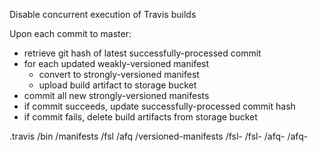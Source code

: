 
Disable concurrent execution of Travis builds

Upon each commit to master:
- retrieve git hash of latest successfully-processed commit
- for each updated weakly-versioned manifest
    - convert to strongly-versioned manifest
    - upload build artifact to storage bucket
- commit all new strongly-versioned manifests
- if commit succeeds, update successfully-processed commit hash
- if commit fails, delete build artifacts from storage bucket


.travis
/bin
/manifests
    /fsl
    /afq
/versioned-manifests
    /fsl-<sha384-v1>
    /fsl-<sha384-v2>
    /afq-<sha384-v1>
    /afq-<sha384-v2>
